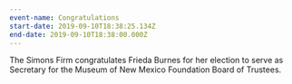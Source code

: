 ```yaml
---
event-name: Congratulations
start-date: 2019-09-10T18:38:25.134Z
end-date: 2019-09-10T18:38:00.000Z
---
```

The Simons Firm congratulates Frieda Burnes for her election to serve as Secretary for the Museum of New Mexico Foundation Board of Trustees.
